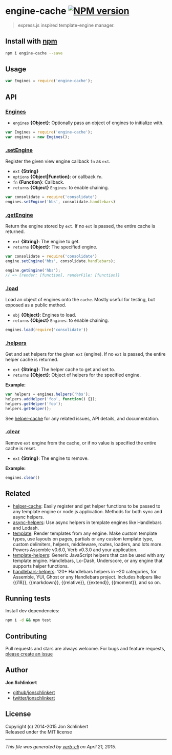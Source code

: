 # engine-cache [![NPM version](https://badge.fury.io/js/engine-cache.svg)](http://badge.fury.io/js/engine-cache)

> express.js inspired template-engine manager.

## Install with [npm](npmjs.org)

```bash
npm i engine-cache --save
```

## Usage

```js
var Engines = require('engine-cache');
```

## API
### [Engines](index.js#L26)

* `engines` **{Object}**: Optionally pass an object of engines to initialize with.    

```js
var Engines = require('engine-cache');
var engines = new Engines();
```

### [.setEngine](index.js#L55)

Register the given view engine callback `fn` as `ext`.

* `ext` **{String}**    
* `options` **{Object|Function}**: or callback `fn`.    
* `fn` **{Function}**: Callback.    
* `returns` **{Object}** `Engines`: to enable chaining.  

```js
var consolidate = require('consolidate')
engines.setEngine('hbs', consolidate.handlebars)
```

### [.getEngine](index.js#L125)

Return the engine stored by `ext`. If no `ext` is passed, the entire cache is returned.

* `ext` **{String}**: The engine to get.    
* `returns` **{Object}**: The specified engine.  

```js
var consolidate = require('consolidate')
engine.setEngine('hbs', consolidate.handlebars);

engine.getEngine('hbs');
// => {render: [function], renderFile: [function]}
```

### [.load](index.js#L254)

Load an object of engines onto the `cache`. Mostly useful for testing, but exposed as a public method.

* `obj` **{Object}**: Engines to load.    
* `returns` **{Object}** `Engines`: to enable chaining.  

```js
engines.load(require('consolidate'))
```

### [.helpers](index.js#L286)

Get and set helpers for the given `ext` (engine). If no `ext` is passed, the entire helper cache is returned.

* `ext` **{String}**: The helper cache to get and set to.    
* `returns` **{Object}**: Object of helpers for the specified engine.  

**Example:**

```js
var helpers = engines.helpers('hbs');
helpers.addHelper('foo', function() {});
helpers.getHelper('foo');
helpers.getHelper();
```

See [helper-cache] for any related issues, API details, and documentation.

### [.clear](index.js#L304)

Remove `ext` engine from the cache, or if no value is specified the entire cache is reset.

* `ext` **{String}**: The engine to remove.    

**Example:**

```js
engines.clear()
```

## Related
 * [helper-cache](https://github.com/jonschlinkert/helper-cache): Easily register and get helper functions to be passed to any template engine or node.js application. Methods for both sync and async helpers.
 * [async-helpers](https://github.com/doowb/async-helpers): Use async helpers in template engines like Handlebars and Lodash.
 * [template](https://github.com/jonschlinkert/template): Render templates from any engine. Make custom template types, use layouts on pages, partials or any custom template type, custom delimiters, helpers, middleware, routes, loaders, and lots more. Powers Assemble v0.6.0, Verb v0.3.0 and your application.
 * [template-helpers](https://github.com/jonschlinkert/template-helpers): Generic JavaScript helpers that can be used with any template engine. Handlebars, Lo-Dash, Underscore, or any engine that supports helper functions.
 * [handlebars-helpers](https://github.com/assemble/handlebars-helpers): 120+ Handlebars helpers in ~20 categories, for Assemble, YUI, Ghost or any Handlebars project. Includes helpers like {{i18}}, {{markdown}}, {{relative}}, {{extend}}, {{moment}}, and so on.

## Running tests
Install dev dependencies:

```bash
npm i -d && npm test
```

## Contributing
Pull requests and stars are always welcome. For bugs and feature requests, [please create an issue](https://github.com/jonschlinkert/engine-cache/issues)

## Author

**Jon Schlinkert**

+ [github/jonschlinkert](https://github.com/jonschlinkert)
+ [twitter/jonschlinkert](http://twitter.com/jonschlinkert) 

## License
Copyright (c) 2014-2015 Jon Schlinkert  
Released under the MIT license

***

_This file was generated by [verb-cli](https://github.com/assemble/verb-cli) on April 21, 2015._

[helper-cache]: https://github.com/jonschlinkert/helper-cache
<!-- deps: swig lodash mocha engine-lodash handlebars -->
